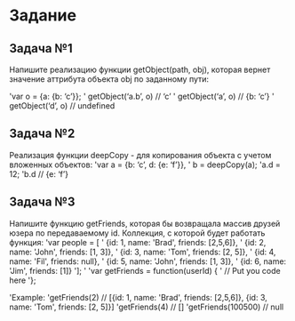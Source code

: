 Задание 
================

Задача №1
-------------------
Напишите реализацию функции getObject(path, obj), которая вернет значение аттрибута объекта obj по заданному пути:
 
'var o = {a: {b: ‘c’}};
'     getObject(‘a.b’, o) // ‘c’
'      getObject(‘a’, o) // {b: ‘c’}
'      getObject(‘d’, o) // undefined
 
Задача №2
------------------
Реализация функции deepCopy - для копирования объекта с учетом вложенных объектов:
'var a = {b: ‘c’, d: {e: ‘f’}},
'    b = deepCopy(a);
'a.d = 12;
'b.d // {e: ‘f’}
 
Задача №3
----------------
Напишите функцию getFriends, которая бы возвращала массив друзей юзера по передаваемому id.
Коллекция, с которой будет работать функция:
'var people = [
'	{id: 1, name: 'Brad', friends: [2,5,6]},
'	{id: 2, name: 'John', friends: [1, 3]},
'	{id: 3, name: 'Tom', friends: [2, 5]},
'	{id: 4, name: 'Fil', friends: null},
'	{id: 5, name: 'John', friends: [1, 3]},
'	{id: 6, name: 'Jim', friends: [1]}
'];
' 
'var getFriends = function(userId) {
'	// Put you code here
'};
 
'Example:
'getFriends(2) // [{id: 1, name: 'Brad', friends: [2,5,6]}, {id: 3, name: 'Tom', friends: [2, 5]}]
'getFriends(4) // []
'getFriends(100500) // null
